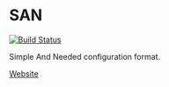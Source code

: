 # SAN

[![Build Status](https://travis-ci.org/astrocorp42/san.svg?branch=master)](https://travis-ci.org/astrocorp42/san)

Simple And Needed configuration format.

[Website](https://astrocorp.net/san)
